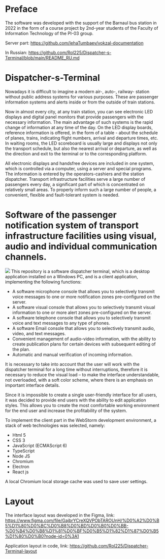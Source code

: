 # Preface
The software was developed with the support of the Barnaul bus station in 2022 in the form of a course project by 2nd-year students of the Faculty of Information Technology of the PI-03 group.

Server part: https://github.com/lehaTumbaev/vokzal-documentation

In Russian: https://github.com/Rol225/Dispatcher-s-Terminal/blob/main/README_RU.md

# Dispatcher-s-Terminal
Nowadays it is difficult to imagine a modern air-, auto-, railway- station without public address systems for various purposes. These are passenger information systems and alerts inside or from the outside of train stations.

Now in almost every city, at any train station, you can see electronic LED displays and digital panel monitors that provide passengers with the necessary information. The main advantage of such systems is the rapid change of information at any time of the day. On the LED display boards, reference information is offered, in the form of a table - about the schedule of planes, trains, indicating flight numbers, arrival and departure times, etc. In waiting rooms, the LED scoreboard is usually large and displays not only the transport schedule, but also the nearest arrival or departure, as well as the direction and exit to the terminal or to the corresponding platform.

All electronic displays and handsfree devices are included in one system, which is controlled via a computer, using a server and special programs. The information is entered by the operators-cashiers and the station dispatcher. Transport infrastructure facilities serve a large number of passengers every day, a significant part of which is concentrated on relatively small areas. To properly inform such a large number of people, a convenient, flexible and fault-tolerant system is needed.
# Software of the passenger notification system of transport infrastructure facilities using visual, audio and individual communication channels.
![](https://sun9-87.userapi.com/impg/DmRVv9Kw85QYx_gYwY4PiKOQiMvYZ0xSWuI3wQ/efMf5Fa2eOo.jpg?size=1920x996&quality=96&sign=9185dd003480cf7ac11a7aa9ed7a2d24&type=album)
This repository is a software dispatcher terminal, which is a desktop application installed on a Windows PC, and is a client application, implementing the following functions:
<ul>
  <li>A software microphone console that allows you to selectively transmit voice messages to one or more notification zones pre-configured on the server.</li>
  <li>A software visual console that allows you to selectively transmit visual information to one or more alert zones pre-configured on the server.</li>
  <li>A software telephone console that allows you to selectively transmit voice and text messages to any type of phones.</li>
  <li>A software Email console that allows you to selectively transmit audio, video, and text messages.</li>
  <li>Convenient management of audio-video information, with the ability to create publication plans for certain devices with subsequent editing of the plan.</li>
  <li>Automatic and manual verification of incoming information.</li>
</ul>

It is necessary to take into account that the user will work with the dispatcher terminal for a long time without interruptions, therefore it is necessary to reduce the visual load – to make the interface understandable, not overloaded, with a soft color scheme, where there is an emphasis on important interface details.

Since it is impossible to create a single user-friendly interface for all users, it was decided to provide end users with the ability to edit application styles. This allows you to create the most comfortable working environment for the end user and increase the profitability of the system.

To implement the client part in the WebStorm development environment, a stack of web technologies was selected, namely:
<ul>
  <li>Html 5</li>
  <li>CSS 3</li>
  <li>JavaScript (ECMAScript 6)</li>
  <li>TypeScript</li>
  <li>Node JS</li>
  <li>Chromium</li>
  <li>Electron</li>
  <li>React js</li>
</ul>

A local Chromium local storage cache was used to save user settings.

# Layout
The interface layout was developed in the Figma, link: https://www.figma.com/file/GajbrYCreXQVPObTAROUnH/%D0%A2%D0%B5%D1%80%D0%BC%D0%B8%D0%BD%D0%B0%D0%BB-%D0%B4%D0%B8%D1%81%D0%BF%D0%B5%D1%82%D1%87%D0%B5%D1%80%D0%B0?node-id=0%3A1

Application layout in code, link: https://github.com/Rol225/Dispatcher-Terminal-layout

